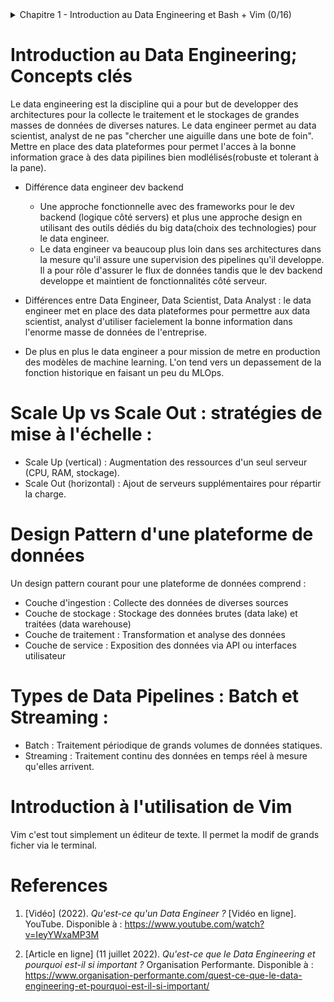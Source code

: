 <details>
<summary>Chapitre 1 - Introduction au Data Engineering et Bash + Vim (0/16)</summary>

-  Introduction au Data Engineering : Aperçu général et historique
-  Concepts clés : Différences entre Data Engineer, Data Scientist, Data Analyst, etc.
-  Parcours professionnel en Data Engineering
-  Collaboration entre les différents rôles data
-  Comparaison : Data Engineering vs Data Science
-  Outils et utilisation des données en entreprise
-  Évaluation de la maturité d'un projet Data
-  Rôle de l'IA, des LLM et du Data Engineering
-  Introduction à la modélisation des données
-  Systèmes distribués : fonctionnement et avantages
-  Scale Up vs Scale Out : stratégies de mise à l'échelle
-  Design Pattern d'une plateforme de données
-  Types de Data Pipelines : Batch et Streaming
-  Gestion de la qualité des données
-  Commandes Bash essentielles pour Windows/Mac
-  Introduction à l'utilisation de Vim
</details>


# Introduction au Data Engineering; Concepts clés 
Le data engineering est la discipline qui a pour but de developper des architectures pour la collecte le traitement et le stockages de grandes masses de données de diverses natures. Le data engineer permet au data scientist, analyst de ne pas "chercher une aiguille dans une bote de foin". Mettre en place des data plateformes pour permet l'acces à la bonne information grace à des data pipilines bien modlélisés(robuste et tolerant à la pane).

- Différence data engineer dev backend

    - Une approche fonctionnelle avec des frameworks pour le dev backend (logique côté servers) et plus une approche design en utilisant des outils dédiés du big data(choix des technologies) pour le data engineer.
    - Le data engineer va beaucoup plus loin dans ses architectures dans la mesure qu'il assure une supervision des pipelines qu'il developpe. Il a pour rôle d'assurer le flux de données tandis que le dev backend developpe et maintient de fonctionnalités côté serveur.

- Différences entre Data Engineer, Data Scientist, Data Analyst : le data engineer met en place des data plateformes pour permettre aux data scientist, analyst d'utiliser facielement la bonne information dans l'enorme masse de données de l'entreprise.


- De plus en plus le data engineer a pour mission de metre en production des modèles de machine learning. L'on tend vers un depassement de la fonction historique en faisant un peu du MLOps.


# Scale Up vs Scale Out : stratégies de mise à l'échelle :
- Scale Up (vertical) : Augmentation des ressources d'un seul serveur (CPU, RAM, stockage).
- Scale Out (horizontal) : Ajout de serveurs supplémentaires pour répartir la charge.


# Design Pattern d'une plateforme de données 
Un design pattern courant pour une plateforme de données comprend :
- Couche d'ingestion : Collecte des données de diverses sources
- Couche de stockage : Stockage des données brutes (data lake) et traitées (data warehouse)
- Couche de traitement : Transformation et analyse des données
- Couche de service : Exposition des données via API ou interfaces utilisateur


# Types de Data Pipelines : Batch et Streaming :
- Batch : Traitement périodique de grands volumes de données statiques.
- Streaming : Traitement continu des données en temps réel à mesure qu'elles arrivent.

# Introduction à l'utilisation de Vim
Vim c'est tout simplement un éditeur de texte. Il permet la modif de grands ficher via le terminal.




# References

1. [Vidéo] (2022). *Qu'est-ce qu'un Data Engineer ?* [Vidéo en ligne]. YouTube. Disponible à : https://www.youtube.com/watch?v=IeyYWxaMP3M

2. [Article en ligne] (11 juillet 2022). *Qu'est-ce que le Data Engineering et pourquoi est-il si important ?* Organisation Performante. Disponible à : https://www.organisation-performante.com/quest-ce-que-le-data-engineering-et-pourquoi-est-il-si-important/
